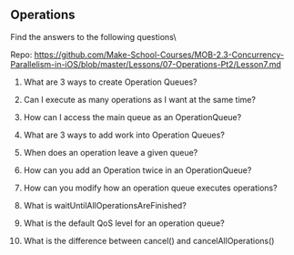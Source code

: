 ## Operations

Find the answers to the following questions\

Repo: https://github.com/Make-School-Courses/MOB-2.3-Concurrency-Parallelism-in-iOS/blob/master/Lessons/07-Operations-Pt2/Lesson7.md


1. What are 3 ways to create Operation Queues?


2. Can I execute as many operations as I want at the same time?


3. How can I access the main queue as an OperationQueue?


4. What are 3 ways to add work into Operation Queues?


5. When does an operation leave a given queue?


6. How can you add an Operation twice in an OperationQueue?


7. How can you modify how an operation queue executes operations?


8. What is waitUntilAllOperationsAreFinished?


9. What is the default  QoS level for an operation queue?


10. What is the difference between cancel() and cancelAllOperations()

